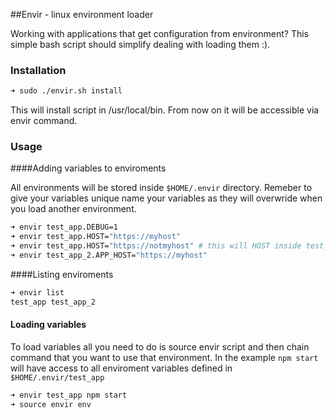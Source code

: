 ##Envir - linux environment loader

Working with applications that get configuration from environment? This simple bash script should simplify dealing with loading them :).

### Installation

```bash
➜ sudo ./envir.sh install
```

This will install script in /usr/local/bin. From now on it will be accessible via envir command.

### Usage

####Adding variables to enviroments

All environments will be stored inside ```$HOME/.envir``` directory. Remeber to give your variables unique name your variables  as they will overwride when you load another environment.

```bash
➜ envir test_app.DEBUG=1
➜ envir test_app.HOST="https://myhost"
➜ envir test_app.HOST="https://notmyhost" # this will HOST inside test_app
➜ envir test_app_2.APP_HOST="https://myhost"
```

####Listing enviroments

```bash
➜ envir list
test_app test_app_2
```

#### Loading variables

To load variables all you need to do is source envir script and then chain command that you want to use that environment. In the example ```npm start``` will have access to all enviroment variables defined in ```$HOME/.envir/test_app```

```bash
➜ envir test_app npm start
➜ source envir env
```

